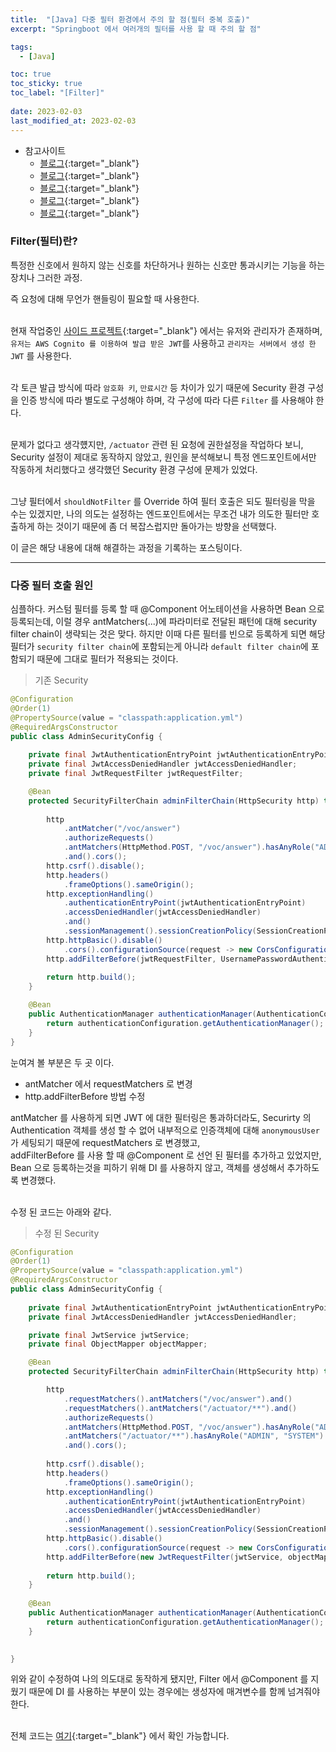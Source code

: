 ```yaml
---
title:  "[Java] 다중 필터 환경에서 주의 할 점(필터 중복 호출)"
excerpt: "Springboot 에서 여러개의 필터를 사용 할 때 주의 할 점"

tags:
  - [Java]

toc: true
toc_sticky: true
toc_label: "[Filter]"
 
date: 2023-02-03
last_modified_at: 2023-02-03
---
```


- 참고사이트
  - [블로그](https://ohtaeg.tistory.com/11){:target="_blank"}
  - [블로그](https://recordsoflife.tistory.com/144){:target="_blank"}
  - [블로그](https://velog.io/@ychxexn/5-Spring-Security%EC%97%90%EC%84%9C-%ED%8A%B9%EC%A0%95-url-%EC%A0%9C%EC%99%B8%ED%95%98%EA%B8%B0){:target="_blank"}
  - [블로그](https://velog.io/@dnwlsrla40/Spring-Boot-Security-Spring-Security-%ED%8A%B9%EC%A0%95-HTTPMethod%EB%A7%8C-%ED%97%88%EC%9A%A9%ED%95%98%EB%8A%94-%EB%B0%A9%EB%B2%95-h9z6agwu){:target="_blank"}
  - [블로그](https://tecoble.techcourse.co.kr/post/2020-09-29-spring-properties-binding/){:target="_blank"}

### Filter(필터)란?

특정한 신호에서 원하지 않는 신호를 차단하거나 원하는 신호만 통과시키는 기능을 하는 장치나 그러한 과정.

즉 요청에 대해 무언가 핸들링이 필요할 때 사용한다. <br>
<br>

현재 작업중인 [사이드 프로젝트](https://github.com/ymkmoon/toyseven){:target="_blank"} 에서는
유저와 관리자가 존재하며, `유저는 AWS Cognito 를 이용하여 발급 받은 JWT`를 사용하고 `관리자는 서버에서 생성 한 JWT` 를 사용한다. <br>
<br>

각 토큰 발급 방식에 따라 `암호화 키`, `만료시간` 등 차이가 있기 때문에 Security 환경 구성을 인증 방식에 따라 별도로 구성해야 하며, 각 구성에 따라 다른 `Filter` 를 사용해야 한다. <br>
<br>

문제가 없다고 생각헀지만, `/actuator` 관련 된 요청에 권한설정을 작업하다 보니, Security 설정이 제대로 동작하지 않았고,
원인을 분석해보니 특정 엔드포인트에서만 작동하게 처리했다고 생각했던 Security 환경 구성에 문제가 있었다. <br>
<br>

그냥 필터에서 `shouldNotFilter` 를 Override 하여 필터 호출은 되도 필터링을 막을 수는 있겠지만,
나의 의도는 설정하는 엔드포인트에서는 무조건 내가 의도한 필터만 호출하게 하는 것이기 때문에 좀 더 복잡스럽지만 돌아가는 방향을 선택했다.


이 글은 해당 내용에 대해 해결하는 과정을 기록하는 포스팅이다.

<hr/>


### 다중 필터 호출 원인

심플하다. 커스텀 필터를 등록 할 때 @Component 어노테이션을 사용하면 Bean 으로 등록되는데, 이럴 경우 antMatchers(...)에 파라미터로 전달된 패턴에 대해 security filter chain이 생략되는 것은 맞다. 하지만 이때 다른 필터를 빈으로 등록하게 되면 해당 필터가 `security filter chain`에 포함되는게 아니라 `default filter chain`에 포함되기 때문에 그대로 필터가 적용되는 것이다.

> 기존 Security

```java
@Configuration
@Order(1)
@PropertySource(value = "classpath:application.yml")
@RequiredArgsConstructor
public class AdminSecurityConfig {
	
	private final JwtAuthenticationEntryPoint jwtAuthenticationEntryPoint;
	private final JwtAccessDeniedHandler jwtAccessDeniedHandler;
	private final JwtRequestFilter jwtRequestFilter;

	@Bean
	protected SecurityFilterChain adminFilterChain(HttpSecurity http) throws Exception {
		
		http
			.antMatcher("/voc/answer")
			.authorizeRequests()
			.antMatchers(HttpMethod.POST, "/voc/answer").hasAnyRole("ADMIN", "ADMIN2")
			.and().cors();
		http.csrf().disable(); 
		http.headers()
			.frameOptions().sameOrigin(); 
		http.exceptionHandling()
			.authenticationEntryPoint(jwtAuthenticationEntryPoint)
			.accessDeniedHandler(jwtAccessDeniedHandler)
			.and()
			.sessionManagement().sessionCreationPolicy(SessionCreationPolicy.STATELESS); // 토큰 기반 인증이므로 세션 사용 x
		http.httpBasic().disable()
			.cors().configurationSource(request -> new CorsConfiguration().applyPermitDefaultValues());
		http.addFilterBefore(jwtRequestFilter, UsernamePasswordAuthenticationFilter.class);
		
		return http.build();
	}

	@Bean
	public AuthenticationManager authenticationManager(AuthenticationConfiguration authenticationConfiguration) throws Exception {
		return authenticationConfiguration.getAuthenticationManager();
	}
}

```

눈여겨 볼 부분은 두 곳 이다. <br>
- antMatcher 에서 requestMatchers 로 변경
- http.addFilterBefore 방법 수정


antMatcher 를 사용하게 되면 JWT 에 대한 필터링은 통과하더라도, Securirty 의 Authentication 객체를 생성 할 수 없어 내부적으로
인증객체에 대해 `anonymousUser` 가 세팅되기 때문에 requestMatchers 로 변경했고, <br>
addFilterBefore 를 사용 할 때 @Component 로 선언 된 필터를 추가하고 있었지만, Bean 으로 등록하는것을 피하기 위해 DI 를 사용하지 않고, 
객체를 생성해서 추가하도록 변경했다.<br>
<br>

수정 된 코드는 아래와 같다.




> 수정 된 Security

```java
@Configuration
@Order(1)
@PropertySource(value = "classpath:application.yml")
@RequiredArgsConstructor
public class AdminSecurityConfig {
	
	private final JwtAuthenticationEntryPoint jwtAuthenticationEntryPoint;
	private final JwtAccessDeniedHandler jwtAccessDeniedHandler;

	private final JwtService jwtService;
	private final ObjectMapper objectMapper;

	@Bean
	protected SecurityFilterChain adminFilterChain(HttpSecurity http) throws Exception {

		http
			.requestMatchers().antMatchers("/voc/answer").and()
			.requestMatchers().antMatchers("/actuator/**").and()
			.authorizeRequests()
			.antMatchers(HttpMethod.POST, "/voc/answer").hasAnyRole("ADMIN", "ADMIN2")
			.antMatchers("/actuator/**").hasAnyRole("ADMIN", "SYSTEM")
			.and().cors();
		
		http.csrf().disable(); 
		http.headers()
			.frameOptions().sameOrigin(); 
		http.exceptionHandling()
			.authenticationEntryPoint(jwtAuthenticationEntryPoint)
			.accessDeniedHandler(jwtAccessDeniedHandler)
			.and()
			.sessionManagement().sessionCreationPolicy(SessionCreationPolicy.STATELESS); // 토큰 기반 인증이므로 세션 사용 x
		http.httpBasic().disable()
			.cors().configurationSource(request -> new CorsConfiguration().applyPermitDefaultValues());
		http.addFilterBefore(new JwtRequestFilter(jwtService, objectMapper), UsernamePasswordAuthenticationFilter.class);
		
		return http.build();
	}
    
    @Bean
	public AuthenticationManager authenticationManager(AuthenticationConfiguration authenticationConfiguration) throws Exception {
		return authenticationConfiguration.getAuthenticationManager();
	}
	

}
```


위와 같이 수정하여 나의 의도대로 동작하게 됐지만, 
Filter 에서 @Component 를 지웠기 때문에 DI 를 사용하는 부분이 있는 경우에는 
생성자에 매겨변수를 함께 넘겨줘야 한다. <br>
<br>

전체 코드는 [여기](https://github.com/ymkmoon/toyseven){:target="_blank"} 에서 확인 가능합니다.
